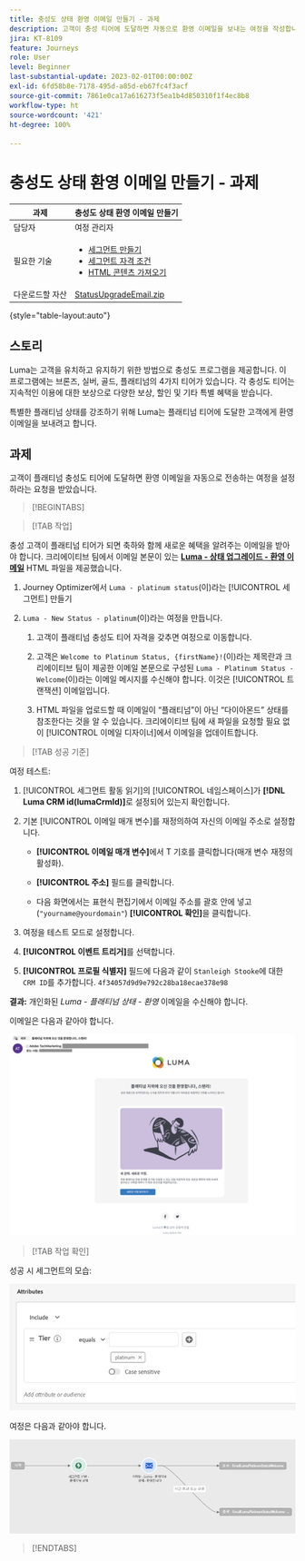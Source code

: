 ```yaml
---
title: 충성도 상태 환영 이메일 만들기 - 과제
description: 고객이 충성 티어에 도달하면 자동으로 환영 이메일을 보내는 여정을 작성합니다.
jira: KT-8109
feature: Journeys
role: User
level: Beginner
last-substantial-update: 2023-02-01T00:00:00Z
exl-id: 6fd58b8e-7178-495d-a85d-eb67fc4f3acf
source-git-commit: 7861e0ca17a616273f5ea1b4d850310f1f4ec8b8
workflow-type: ht
source-wordcount: '421'
ht-degree: 100%

---
```


# 충성도 상태 환영 이메일 만들기 - 과제

| 과제 | 충성도 상태 환영 이메일 만들기 |
|---|---|
| 담당자 | 여정 관리자 |
| 필요한 기술 | <ul><li>[세그먼트 만들기](https://experienceleague.adobe.com/docs/journey-optimizer-learn/tutorials/profiles-segments-subscriptions/create-segments.html?lang=ko)</li> <li>[세그먼트 자격 조건](https://experienceleague.adobe.com/docs/journey-optimizer-learn/tutorials/create-journeys/use-case-read-segment-qualification.html?lang=ko)</li><li>[HTML 콘텐츠 가져오기](https://experienceleague.adobe.com/docs/journey-optimizer-learn/tutorials/email-channel/import-and-author-html-email-content.html?lang=ko)</li></ul> |
| 다운로드할 자산 | [StatusUpgradeEmail.zip](/help/challenges/assets/email-assets/StatusUpgradeEmail.zip) |

{style="table-layout:auto"}

## 스토리

Luma는 고객을 유치하고 유지하기 위한 방법으로 충성도 프로그램을 제공합니다. 이 프로그램에는 브론즈, 실버, 골드, 플래티넘의 4가지 티어가 있습니다. 각 충성도 티어는 지속적인 이용에 대한 보상으로 다양한 보상, 할인 및 기타 특별 혜택을 받습니다.

특별한 플래티넘 상태를 강조하기 위해 Luma는 플래티넘 티어에 도달한 고객에게 환영 이메일을 보내려고 합니다.

## 과제

고객이 플래티넘 충성도 티어에 도달하면 환영 이메일을 자동으로 전송하는 여정을 설정하라는 요청을 받았습니다.

>[!BEGINTABS]

>[!TAB 작업]

충성 고객이 플래티넘 티어가 되면 축하와 함께 새로운 혜택을 알려주는 이메일을 받아야 합니다. 크리에이티브 팀에서 이메일 본문이 있는 **[Luma - 상태 업그레이드 - 환영 이메일](/help/challenges/assets/email-assets/StatusUpgradeEmail.zip)** HTML 파일을 제공했습니다.

1. Journey Optimizer에서 `Luma - platinum status`(이)라는 [!UICONTROL 세그먼트] 만들기

1. `Luma - New Status - platinum`(이)라는 여정을 만듭니다.

   1. 고객이 플래티넘 충성도 티어 자격을 갖추면 여정으로 이동합니다.

   1. 고객은 `Welcome to Platinum Status, {firstName}!`(이)라는 제목란과 크리에이티브 팀이 제공한 이메일 본문으로 구성된 `Luma - Platinum Status - Welcome`(이)라는 이메일 메시지를 수신해야 합니다. 이것은 [!UICONTROL 트랜잭션] 이메일입니다.

   1. HTML 파일을 업로드할 때 이메일이 “플래티넘”이 아닌 “다이아몬드” 상태를 참조한다는 것을 알 수 있습니다. 크리에이티브 팀에 새 파일을 요청할 필요 없이 [!UICONTROL 이메일 디자이너]에서 이메일을 업데이트합니다.

>[!TAB 성공 기준]

여정 테스트:

1. [!UICONTROL 세그먼트 활동 읽기]의 [!UICONTROL 네임스페이스]가 **[!DNL Luma CRM id(lumaCrmId)]**&#x200B;로 설정되어 있는지 확인합니다.

1. 기본 [!UICONTROL 이메일 매개 변수]를 재정의하여 자신의 이메일 주소로 설정합니다.
   * **[!UICONTROL 이메일 매개 변수]**&#x200B;에서 T 기호를 클릭합니다(매개 변수 재정의 활성화).

   * **[!UICONTROL 주소]** 필드를 클릭합니다.

   * 다음 화면에서는 표현식 편집기에서 이메일 주소를 괄호 안에 넣고(`"yourname@yourdomain"`) **[!UICONTROL 확인]**&#x200B;을 클릭합니다.

1. 여정을 테스트 모드로 설정합니다.

1. **[!UICONTROL 이벤트 트리거]**&#x200B;를 선택합니다.

1. **[!UICONTROL 프로필 식별자]** 필드에 다음과 같이 `Stanleigh Stooke`에 대한 `CRM ID`를 추가합니다. `4f34057d9d9e792c28ba18ecae378e98`

**결과:** 개인화된 *Luma - 플래티넘 상태 - 환영* 이메일을 수신해야 합니다.

이메일은 다음과 같아야 합니다.

![Luma - 상태 업그레이드 - 환영 이메일](/help/challenges/assets/status-upgrade-welcome-email.png)

>[!TAB 작업 확인]

성공 시 세그먼트의 모습:

![Luma - 플래티넘 상태 - 세그먼트](/help/challenges/assets/segment-luma-platinum-status.png)

여정은 다음과 같아야 합니다.

![플래티넘-상태-업그레이드-여정](/help/challenges/assets/journey-luma-status-upgrade.png)

>[!ENDTABS]

